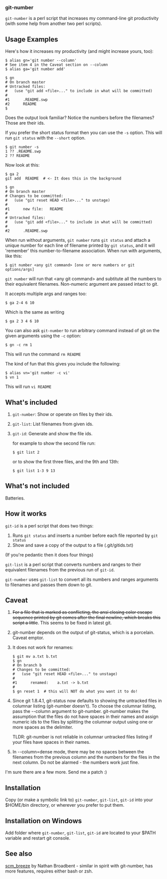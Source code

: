 ### git-number ###

`git-number` is a perl script that increases my command-line git productivity
(with some help from another two perl scripts).

## Usage Examples ##

Here's how it increases my productivity (and might increase yours, too):

```console
$ alias gn='git number --column'
# See item 4 in the Caveat section on --column
$ alias ga='git number add'

$ gn
# On branch master
# Untracked files:
#   (use "git add <file>..." to include in what will be committed)
#
#1      .README.swp
#2      README
$
```

Does the output look familiar? Notice the numbers before the filenames? Those
are their ids.

If you prefer the short status format then you can use the `-s` option. This
will run `git status` with the `--short` option.

```console
$ git number -s
1 ?? .README.swp
2 ?? README
```

Now look at this:

```console
$ ga 2
git add  README  # <- It does this in the background

$ gn
# On branch master
# Changes to be committed:
#   (use "git reset HEAD <file>..." to unstage)
#
#1      new file:   README
#
# Untracked files:
#   (use "git add <file>..." to include in what will be committed)
#
#2      .README.swp
```

When run without arguments, `git number` runs `git status` and attach a unique
number for each line of filename printed by `git status`, and it will 'remember'
this number-to-filename association. When run with arguments, like this:

```console
$ git number <any git command> [one or more numbers or git options/args]
```

`git number` will run that &lt;any git command&gt; and subtitute all the numbers
to their equivalent filenames. Non-numeric argument are passed intact to git.

It accepts multiple args and ranges too:

```console
$ ga 2-4 6 10
```

Which is the same as writing

```console
$ ga 2 3 4 6 10
```

You can also ask `git-number` to run arbitrary command instead of git on the
given arguments using the `-c` option:

```console
$ gn -c rm 1
```

This will run the command `rm README`

The kind of fun that this gives you include the following:

```console
$ alias vn='git number -c vi'
$ vn 1
```

This will run `vi README`

## What's included ##

1. `git-number`: Show or operate on files by their ids.
2. `git-list`: List filenames from given ids.
3. `git-id`: Generate and show the file ids.

    for example to show the second file run:

    ```console
    $ git list 2
    ```

    or to show the first three files, and the  9th and 13th:

    ```console
    $ git list 1-3 9 13
    ```

## What's not included ##

Batteries.

## How it works ##

`git-id` is a perl script that does two things:

1. Runs `git status` and inserts a number before each file reported by `git
   status`
2. Show and save a copy of the output to a file (.git/gitids.txt)

(If you're pedantic then it does four things)

`git-list` is a perl script that converts numbers and ranges to their
equivalent filenames from the previous run of `git-id`.

`git-number` uses `git-list` to convert all its numbers and ranges arguments to
filenames and passes them down to git.

## Caveat ##

1. <strike>For a file that is marked as conflicting, the ansi closing color escape
   sequence printed by git comes after the final newline, which breaks this
   script a little</strike>. This seems to be fixed in latest git.

2. git-number depends on the output of git-status, which is a porcelain. Caveat emptor.

3. It does not work for renames:

    ```console
    $ git mv a.txt b.txt
    $ gn
    # On branch b
    # Changes to be committed:
    #   (use "git reset HEAD <file>..." to unstage)
    #
    #1      renamed:    a.txt -> b.txt
    #
    $ gn reset 1  # this will NOT do what you want it to do!
    ```

4.  Since git 1.8.4.1, git-status now defaults to showing the untracked files
    in columnar listing (git-number doesn't).  To choose the columnar listing,
    pass the --column argument to git-number.  git-number makes the assumption
    that the files do not have spaces in their names and assign numeric ids to
    the files by splitting the columnar output using one or more spaces as the
    delimiter.

    TLDR: git-number is not reliable in columnar untracked files
    listing if your files have spaces in their names.

5.  In --column=dense mode, there may be no spaces between the filenames from
    the previous column and the numbers for the files in the next column.  Do
    not be alarmed - the numbers work just fine.

I'm sure there are a few more. Send me a patch :)

## Installation ##

Copy (or make a symbolic link to) `git-number`, `git-list`, `git-id` into your
$HOME/bin directory, or wherever you prefer to put them.

## Installation on Windows ##

Add folder where `git-number`, `git-list`, `git-id` are located to your
$PATH variable and restart git console.

## See also ##

[scm_breeze](https://github.com/ndbroadbent/scm_breeze) by Nathan
Broadbent - similar in spirit with git-number, has more features,
requires either bash or zsh.
